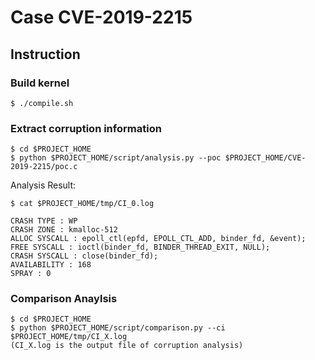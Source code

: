 # Case CVE-2019-2215

## Instruction

### Build kernel

```
$ ./compile.sh
```

### Extract corruption information

```
$ cd $PROJECT_HOME
$ python $PROJECT_HOME/script/analysis.py --poc $PROJECT_HOME/CVE-2019-2215/poc.c
```

Analysis Result: 

`$ cat $PROJECT_HOME/tmp/CI_0.log`

```
CRASH TYPE : WP
CRASH ZONE : kmalloc-512
ALLOC SYSCALL : epoll_ctl(epfd, EPOLL_CTL_ADD, binder_fd, &event);
FREE SYSCALL : ioctl(binder_fd, BINDER_THREAD_EXIT, NULL);
CRASH SYSCALL : close(binder_fd);
AVAILABILITY : 168
SPRAY : 0
```

### Comparison Anaylsis 

```
$ cd $PROJECT_HOME
$ python $PROJECT_HOME/script/comparison.py --ci $PROJECT_HOME/tmp/CI_X.log
(CI_X.log is the output file of corruption analysis)
```
